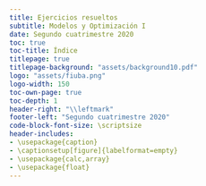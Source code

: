 ```yaml
---
title: Ejercicios resueltos
subtitle: Modelos y Optimización I
date: Segundo cuatrimestre 2020
toc: true
toc-title: Índice
titlepage: true
titlepage-background: "assets/background10.pdf"
logo: "assets/fiuba.png"
logo-width: 150
toc-own-page: true
toc-depth: 1
header-right: "\\leftmark"
footer-left: "Segundo cuatrimestre 2020"
code-block-font-size: \scriptsize
header-includes:
- \usepackage{caption}
- \captionsetup[figure]{labelformat=empty}
- \usepackage{calc,array}
- \usepackage{float}
---
```

<!--
# Prefacio

Este es todo el conjunto de ejercicios que resolví para la materia Modelos y Optimización I.

**Lo que estás leyendo se juntó el día _${DATE}_, y el commit correspondiente es `${COMMIT}`.**

Algunos ejercicios tienen una sección _"Correcciones"_, que son retroalimentaciones por parte del equipo docente del curso de los sábados (Colombo). Estas correcciones suelen estar completas con comentarios sobre cada sección del ejercicio, por lo que recomiendo leerlas por si hay algún error o si faltan aclarar detalles.

Por si hay algo que quieras agregar, el link al respositorio es <https://github.com/JDSanto/modelos-resueltos> (solo para el contenido de la materia, porque ya sé que los scripts y makefile están tenebrosos).

Está lindo el template, ¿no? Fue el primero que apareció cuando busqué `"pandoc latex template"`. Se llama _Eisvogel_ y acá está su repositorio: <https://github.com/Wandmalfarbe/pandoc-latex-template>

\pagebreak-->
